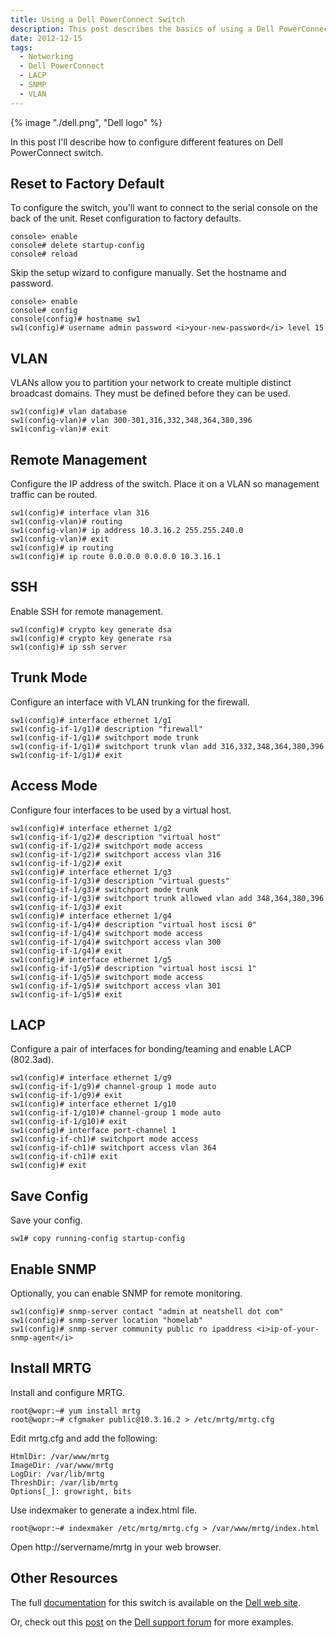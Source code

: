 ```yaml
---
title: Using a Dell PowerConnect Switch
description: This post describes the basics of using a Dell PowerConnect switch.
date: 2012-12-15
tags:
  - Networking
  - Dell PowerConnect
  - LACP
  - SNMP
  - VLAN
---
```

{% image "./dell.png", "Dell logo" %}

In this post I'll describe how to configure different features on Dell PowerConnect switch.

## Reset to Factory Default

To configure the switch, you'll want to connect to the serial console on the back of the unit. Reset configuration to factory defaults.

```
console> enable
console# delete startup-config
console# reload
```

Skip the setup wizard to configure manually. Set the hostname and password.

```
console> enable
console# config
console(config)# hostname sw1
sw1(config)# username admin password <i>your-new-password</i> level 15
```

## VLAN

VLANs allow you to partition your network to create multiple distinct broadcast domains. They must be defined before they can be used.

```
sw1(config)# vlan database
sw1(config-vlan)# vlan 300-301,316,332,348,364,380,396
sw1(config-vlan)# exit
```

## Remote Management

Configure the IP address of the switch. Place it on a VLAN so management traffic can be routed.

```
sw1(config)# interface vlan 316
sw1(config-vlan)# routing
sw1(config-vlan)# ip address 10.3.16.2 255.255.240.0
sw1(config-vlan)# exit
sw1(config)# ip routing
sw1(config)# ip route 0.0.0.0 0.0.0.0 10.3.16.1
```

## SSH

Enable SSH for remote management.

```
sw1(config)# crypto key generate dsa
sw1(config)# crypto key generate rsa
sw1(config)# ip ssh server
```

## Trunk Mode

Configure an interface with VLAN trunking for the firewall.

```
sw1(config)# interface ethernet 1/g1
sw1(config-if-1/g1)# description "firewall"
sw1(config-if-1/g1)# switchport mode trunk
sw1(config-if-1/g1)# switchport trunk vlan add 316,332,348,364,380,396
sw1(config-if-1/g1)# exit
```

## Access Mode

Configure four interfaces to be used by a virtual host.

```
sw1(config)# interface ethernet 1/g2
sw1(config-if-1/g2)# description "virtual host"
sw1(config-if-1/g2)# switchport mode access
sw1(config-if-1/g2)# switchport access vlan 316
sw1(config-if-1/g2)# exit
sw1(config)# interface ethernet 1/g3
sw1(config-if-1/g3)# description "virtual guests"
sw1(config-if-1/g3)# switchport mode trunk
sw1(config-if-1/g3)# switchport trunk allowed vlan add 348,364,380,396
sw1(config-if-1/g3)# exit
sw1(config)# interface ethernet 1/g4
sw1(config-if-1/g4)# description "virtual host iscsi 0"
sw1(config-if-1/g4)# switchport mode access
sw1(config-if-1/g4)# switchport access vlan 300
sw1(config-if-1/g4)# exit
sw1(config)# interface ethernet 1/g5
sw1(config-if-1/g5)# description "virtual host iscsi 1"
sw1(config-if-1/g5)# switchport mode access
sw1(config-if-1/g5)# switchport access vlan 301
sw1(config-if-1/g5)# exit
```

## LACP

Configure a pair of interfaces for bonding/teaming and enable LACP (802.3ad).

```
sw1(config)# interface ethernet 1/g9
sw1(config-if-1/g9)# channel-group 1 mode auto
sw1(config-if-1/g9)# exit
sw1(config)# interface ethernet 1/g10
sw1(config-if-1/g10)# channel-group 1 mode auto
sw1(config-if-1/g10)# exit
sw1(config)# interface port-channel 1
sw1(config-if-ch1)# switchport mode access
sw1(config-if-ch1)# switchport access vlan 364
sw1(config-if-ch1)# exit
sw1(config)# exit
```

## Save Config

Save your config.

```
sw1# copy running-config startup-config
```

## Enable SNMP

Optionally, you can enable SNMP for remote monitoring.

```
sw1(config)# snmp-server contact "admin at neatshell dot com"
sw1(config)# snmp-server location "homelab"
sw1(config)# snmp-server community public ro ipaddress <i>ip-of-your-snmp-agent</i>
```

## Install MRTG

Install and configure MRTG.

```
root@wopr:~# yum install mrtg
root@wopr:~# cfgmaker public@10.3.16.2 > /etc/mrtg/mrtg.cfg
```

Edit mrtg.cfg and add the following:
```
HtmlDir: /var/www/mrtg
ImageDir: /var/www/mrtg
LogDir: /var/lib/mrtg
ThreshDir: /var/lib/mrtg
Options[_]: growright, bits
```

Use indexmaker to generate a index.html file.

```
root@wopr:~# indexmaker /etc/mrtg/mrtg.cfg > /var/www/mrtg/index.html
```

Open http://servername/mrtg in your web browser.

## Other Resources

The full <a href="http://support.dell.com/support/edocs/network/pc62xx/en/index.htm">documentation</a> for this switch is available on the <a href="http://support.dell.com/support/edocs/network/pc62xx/en/index.htm">Dell web site</a>. 

Or, check out this <a href="http://en.community.dell.com/support-forums/network-switches/f/866/p/19445143/20089158.aspx">post</a> on the <a href="http://en.community.dell.com/support-forums/network-switches/f/866/p/19445143/20089158.aspx">Dell support forum</a> for more examples.
